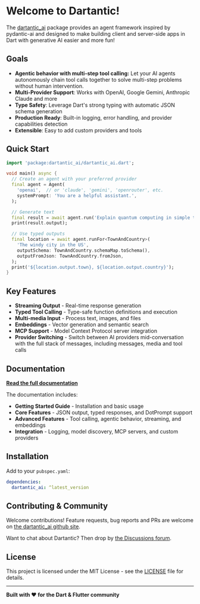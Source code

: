 # Welcome to Dartantic!

The [dartantic_ai](https://pub.dev/packages/dartantic_ai) package provides an
agent framework inspired by pydantic-ai and designed to make building client and
server-side apps in Dart with generative AI easier and more fun!

## Goals

- **Agentic behavior with multi-step tool calling:** Let your AI agents
  autonomously chain tool calls together to solve multi-step problems without
  human intervention.
- **Multi-Provider Support**: Works with OpenAI, Google Gemini, Anthropic Claude and more
- **Type Safety**: Leverage Dart's strong typing with automatic JSON schema
  generation
- **Production Ready**: Built-in logging, error handling, and provider
  capabilities detection
- **Extensible**: Easy to add custom providers and tools

## Quick Start

```dart
import 'package:dartantic_ai/dartantic_ai.dart';

void main() async {
  // Create an agent with your preferred provider
  final agent = Agent(
    'openai',  // or 'claude', 'gemini', 'openrouter', etc.
    systemPrompt: 'You are a helpful assistant.',
  );

  // Generate text
  final result = await agent.run('Explain quantum computing in simple terms');
  print(result.output);

  // Use typed outputs
  final location = await agent.runFor<TownAndCountry>(
    'The windy city in the US',
    outputSchema: TownAndCountry.schemaMap.toSchema(),
    outputFromJson: TownAndCountry.fromJson,
  );
  print('${location.output.town}, ${location.output.country}');
}
```

## Key Features

- **Streaming Output** - Real-time response generation
- **Typed Tool Calling** - Type-safe function definitions and execution
- **Multi-media Input** - Process text, images, and files
- **Embeddings** - Vector generation and semantic search
- **MCP Support** - Model Context Protocol server integration
- **Provider Switching** - Switch between AI providers mid-conversation with the
  full stack of messages, including messages, media and tool calls

## Documentation

**[Read the full documentation](https://docs.page/csells/dartantic_ai)**

The documentation includes:
- **Getting Started Guide** - Installation and basic usage
- **Core Features** - JSON output, typed responses, and DotPrompt support
- **Advanced Features** - Tool calling, agentic behavior, streaming, and
  embeddings
- **Integration** - Logging, model discovery, MCP servers, and custom providers

## Installation

Add to your `pubspec.yaml`:

```yaml
dependencies:
  dartantic_ai: ^latest_version
```

## Contributing & Community

Welcome contributions! Feature requests, bug reports and PRs are welcome on [the
dartantic_ai github site](https://github.com/csells/dartantic_ai).

Want to chat about Dartantic? Then drop by [the Discussions
forum](https://github.com/csells/dartantic_ai/discussions/).

## License

This project is licensed under the MIT License - see the [LICENSE](LICENSE) file
for details.

---

**Built with ❤️ for the Dart & Flutter community**

